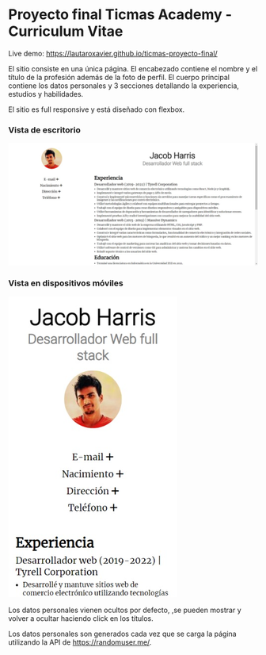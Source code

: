 <h1>Proyecto final Ticmas Academy - Curriculum Vitae</h1>

Live demo: <a href="https://lautaroxavier.github.io/ticmas-proyecto-final/">https://lautaroxavier.github.io/ticmas-proyecto-final/</a>

El sitio consiste en una única página. El encabezado contiene el nombre y el título de la profesión además de la foto de perfil. El cuerpo principal contiene los datos personales y 3 secciones detallando la experiencia, estudios y habilidades.

El sitio es full responsive y está diseñado con flexbox.

<h3>Vista de escritorio</h3>

<img src="./img/Curriculum-Vitae-desktop.png">

<h3>Vista en dispositivos móviles</h3>

<img src="./img/Curriculum-Vitae-mobile.png">

Los datos personales vienen ocultos por defecto, ,se pueden mostrar y volver a ocultar haciendo click en los títulos.

Los datos personales son generados cada vez que se carga la página utilizando la API de <a href="https://randomuser.me/">https://randomuser.me/</a>.

